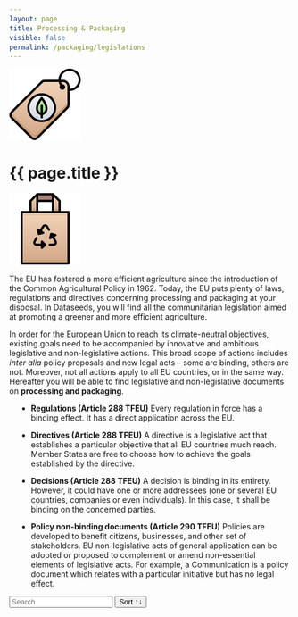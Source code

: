 ```yaml
---
layout: page
title: Processing & Packaging
visible: false
permalink: /packaging/legislations
---
```


<script src="//cdnjs.cloudflare.com/ajax/libs/list.js/1.5.0/list.min.js"></script>

<div>
	<div class="centered-title" onclick="location.href='/packaging'" style="cursor: pointer;">
		<img src="/assets/icons/DrawKit-Ecology/Color/Eco Tag.svg">
		<h1>{{ page.title }}</h1>
		<img src="/assets/icons/DrawKit-Ecology/Color/Paper bag.svg">
	</div>
	<div class="flex-container">
		<p>
			The EU has fostered a more efficient agriculture since the introduction of the Common Agricultural
			Policy in 1962. Today, the EU puts plenty of laws, regulations and directives concerning processing and
			packaging at your disposal. In Dataseeds, you will find all the communitarian legislation aimed at
			promoting a greener and more efficient agriculture.
		</p>
		<p>
			In order for the European Union to reach its climate-neutral objectives, existing goals need to be
			accompanied by innovative and ambitious legislative and non-legislative actions. This broad scope of actions
			includes <i>inter alia</i> policy proposals and new legal acts – some are binding, others are not. Moreover,
			not all actions apply to all EU countries, or in the same way. Hereafter you will be able to find
			legislative and non-legislative documents on <b>processing and packaging</b>.
		</p>
		<ul style="margin-left: 15px">
			<li>
				<p><b>Regulations (Article 288 TFEU)</b>
					Every regulation in force has a binding effect. It has a direct application across the EU.
				</p>
			</li>
			<li>
				<p><b>Directives (Article 288 TFEU)</b>
					A directive is a legislative act that establishes a particular objective that all EU countries much
					reach. Member States are free to choose how to achieve the goals established by the directive.
				</p>
			</li>
			<li>
				<p><b>Decisions (Article 288 TFEU)</b>
					A decision is binding in its entirety. However, it could have one or more addressees (one or several
					EU
					countries, companies or even individuals). In this case, it shall be binding on the concerned
					parties.
				</p>
			</li>
			<li>
				<p><b>Policy non-binding documents (Article 290 TFEU)</b>
					Policies are developed to benefit citizens, businesses, and other set of stakeholders. EU
					non-legislative acts of general application can be adopted or proposed to complement or amend
					non-essential elements of legislative acts. For example, a Communication is a policy document which
					relates with a particular initiative but has no legal effect.
				</p>
			</li>
		</ul>
		<div id="search-list">
			<div class="searchbox">
				<input class="search" placeholder="Search" />
				<button class="sort" data-sort="name">Sort ↑↓</button>
			</div>
			<ul class="list"></ul>
			<ul class="pagination"></ul>
		</div>
	</div>

</div>


<script>
	var options = {
		valueNames: ["name", "tags", { name: "link", attr: "href" }],
		item: '<li><a class="link"><h3 class="name"></h3><p class="tags"></p></li>',
		page: 12,
		pagination: true
	};

	var values = [
		{
			name: "Directive (EU) 2015/2302 On package travel and linked travel arrangements",
			tags: ["package", "travel", "packaging"],
			link: "https://lexparency.org/eu/32015L2302/"
		}, {
			name: "Commission Implementing Directive 2014/96/EU on the requirements for the labelling, sealing and packaging of fruit plant propagating material and fruit plants intended for fruit production, falling within the scope of Council Directive 2008/90/EC",
			tags: ["requirements", "labelling", "sealing", "packaging"],
			link: "https://lexparency.org/eu/32014L0096/"
		}, {
			name: "Commission Implementing Decision (EU) 2020/1073 Granting a derogation requested by the Netherlands pursuant to Council Directive 91/676/EEC concerning the protection of waters against pollution caused by nitrates from agricultural sources",
			tags: ["water", "pollution", "processing", "nitrates"],
			link: "https://lexparency.org/eu/32020D1073/"
		}, {
			name: "Commission Regulation (EU) 2019/759 laying down transitional measures for the application of public health requirements of imports of food containing both products of plant origin and processed products of animal origin (composite products)",
			tags: ["public health", "processing", "imports", "agriculture"],
			link: "https://lexparency.org/eu/32019R0759/"
		}, {
			name: "Directive 2008/98/EC on waste (Waste Framework Directive)",
			tags: ["packaging", "processing", "waste"],
			link: "https://ec.europa.eu/environment/waste/framework/"
		},
		{
			name: "Regulation(EU) No 1308/2013 of the European Parliament and of the Council of 17 December 2013 establishing a common organisation of the markets in agricultural products and repealing Council Regulations (EEC) No 922/72, (EEC) No 234 / 79, (EC) No 1037 / 2001 and(EC) No 1234 / 2007",
			tags: ["CAP", "common agrary policy", "processing", "repealing products"],
			link: "https://ec.europa.eu/environment/waste/framework/"
		},
		{
			name: "European Parliament and Council Directive 94/62/EC of 20 December 1994",
			tags: ["package", "travel", "packaging"],
			link: "https://lexparency.org/eu/31994L0062/"
		},
		{
			name: "Regulation (EC) No 1935/2004 of the European Parliament and of the Council of 27 October 2004 on materials and articles intended to come into contact with food and repealing Directives 80/590/EEC and 89/109/EEC",
			tags: ["package", "materials", "packaging"],
			link: "https://eur-lex.europa.eu/legal-content/EN/ALL/?uri=CELEX%3A32004R1935"
		},
		{
			name: "Commission Regulation (EC) No 2023/2006 of 22 December 2006 on good manufacturing practice for materials and articles intended to come into contact with food",
			tags: ["package", "materials", "packaging"],
			link: "https://eur-lex.europa.eu/legal-content/EN/TXT/?uri=celex%3A32006R2023"
		},
		{
			name: "Commission Regulation (EC) No 2023/2006 of 22 December 2006 on good manufacturing practice for materials and articles intended to come into contact with food",
			tags: ["package", "materials", "packaging"],
			link: "https://eur-lex.europa.eu/legal-content/EN/TXT/?uri=celex%3A32006R2023"
		}
	];

	var legislationsList = new List('search-list', options, values);
</script>